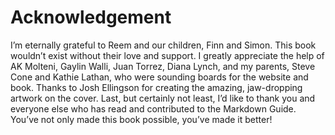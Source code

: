 # Acknowledgement
I’m eternally grateful to Reem and our children, Finn and Simon. This book wouldn’t
exist without their love and support.
I greatly appreciate the help of AK Molteni, Gaylin Walli, Juan Torrez, Diana Lynch,
and my parents, Steve Cone and Kathie Lathan, who were sounding boards for the
website and book. Thanks to Josh Ellingson for creating the amazing, jaw-dropping
artwork on the cover. Last, but certainly not least, I’d like to thank you and everyone
else who has read and contributed to the Markdown Guide. You’ve not only made
this book possible, you’ve made it better!